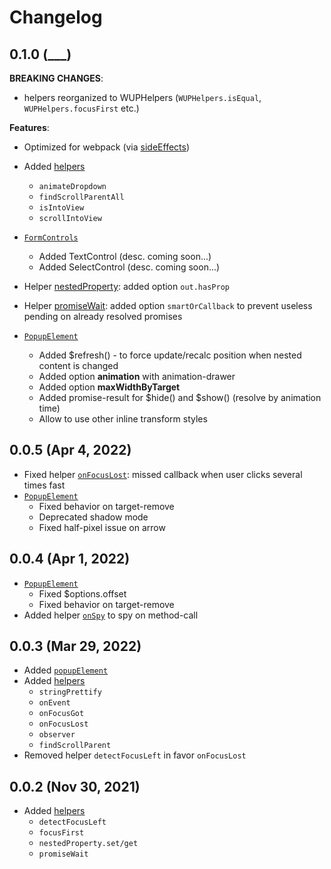 # Changelog

## 0.1.0 (\_\_\_)

**BREAKING CHANGES**:

- helpers reorganized to WUPHelpers (`WUPHelpers.isEqual`, `WUPHelpers.focusFirst` etc.)

**Features**:

- Optimized for webpack (via [sideEffects](https://webpack.js.org/guides/tree-shaking/#mark-the-file-as-side-effect-free))
- Added [helpers](README.md#helpers)
  - `animateDropdown`
  - `findScrollParentAll`
  - `isIntoView`
  - `scrollIntoView`
- [`FormControls`](README.md#controls)
  - Added TextControl (desc. coming soon...)
  - Added SelectControl (desc. coming soon...)
- Helper [nestedProperty](README.md#helpers): added option `out.hasProp`
- Helper [promiseWait](README.md#helpers): added option `smartOrCallback` to prevent useless pending on already resolved promises

- [`PopupElement`](README.md#popupelement)
  - Added $refresh() - to force update/recalc position when nested content is changed
  - Added option **animation** with animation-drawer
  - Added option **maxWidthByTarget**
  - Added promise-result for \$hide() and \$show() (resolve by animation time)
  - Allow to use other inline transform styles

## 0.0.5 (Apr 4, 2022)

- Fixed helper [`onFocusLost`](<(README.md#helpers)>): missed callback when user clicks several times fast
- [`PopupElement`](README.md#popupelement)
  - Fixed behavior on target-remove
  - Deprecated shadow mode
  - Fixed half-pixel issue on arrow

## 0.0.4 (Apr 1, 2022)

- [`PopupElement`](README.md#popupelement)
  - Fixed $options.offset
  - Fixed behavior on target-remove
- Added helper [`onSpy`](README.md#helpers) to spy on method-call

## 0.0.3 (Mar 29, 2022)

- Added [`popupElement`](README.md#popupelement)
- Added [helpers](README.md#helpers)
  - `stringPrettify`
  - `onEvent`
  - `onFocusGot`
  - `onFocusLost`
  - `observer`
  - `findScrollParent`
- Removed helper `detectFocusLeft` in favor `onFocusLost`

## 0.0.2 (Nov 30, 2021)

- Added [helpers](README.md#helpers)
  - `detectFocusLeft`
  - `focusFirst`
  - `nestedProperty.set/get`
  - `promiseWait`
